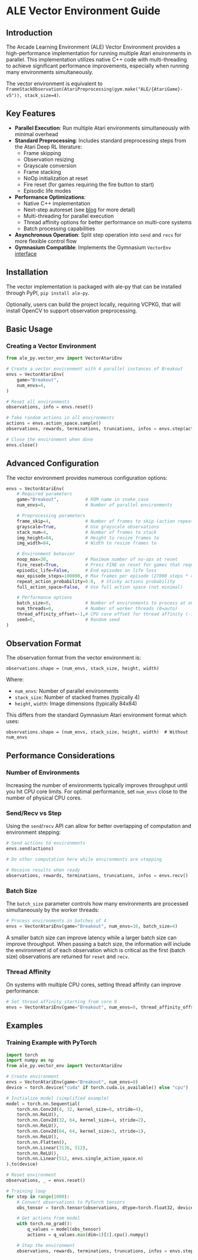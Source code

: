 # ALE Vector Environment Guide

## Introduction

The Arcade Learning Environment (ALE) Vector Environment provides a high-performance implementation for running multiple Atari environments in parallel. This implementation utilizes native C++ code with multi-threading to achieve significant performance improvements, especially when running many environments simultaneously.

The vector environment is equivalent to `FrameStackObservation(AtariPreprocessing(gym.make("ALE/{AtariGame}-v5")), stack_size=4)`.

## Key Features

- **Parallel Execution**: Run multiple Atari environments simultaneously with minimal overhead
- **Standard Preprocessing**: Includes standard preprocessing steps from the Atari Deep RL literature:
  - Frame skipping
  - Observation resizing
  - Grayscale conversion
  - Frame stacking
  - NoOp initialization at reset
  - Fire reset (for games requiring the fire button to start)
  - Episodic life modes
- **Performance Optimizations**:
  - Native C++ implementation
  - Next-step autoreset (see [blog](https://farama.org/Vector-Autoreset-Mode) for more detail)
  - Multi-threading for parallel execution
  - Thread affinity options for better performance on multi-core systems
  - Batch processing capabilities
- **Asynchronous Operation**: Split step operation into `send` and `recv` for more flexible control flow
- **Gymnasium Compatible**: Implements the Gymnasium `VectorEnv` [interface](https://gymnasium.farama.org/api/vector/)

## Installation

The vector implementation is packaged with ale-py that can be installed through PyPI, `pip install ale-py`.

Optionally, users can build the project locally, requiring VCPKG, that will install OpenCV to support observation preprocessing.

## Basic Usage

### Creating a Vector Environment

```python
from ale_py.vector_env import VectorAtariEnv

# Create a vector environment with 4 parallel instances of Breakout
envs = VectorAtariEnv(
    game="Breakout",
    num_envs=4,
)

# Reset all environments
observations, info = envs.reset()

# Take random actions in all environments
actions = envs.action_space.sample()
observations, rewards, terminations, truncations, infos = envs.step(actions)

# Close the environment when done
envs.close()
```

## Advanced Configuration

The vector environment provides numerous configuration options:

```python
envs = VectorAtariEnv(
    # Required parameters
    game="Breakout",          # ROM name in snake_case
    num_envs=8,               # Number of parallel environments

    # Preprocessing parameters
    frame_skip=4,             # Number of frames to skip (action repeat)
    grayscale=True,           # Use grayscale observations
    stack_num=4,              # Number of frames to stack
    img_height=84,            # Height to resize frames to
    img_width=84,             # Width to resize frames to

    # Environment behavior
    noop_max=30,              # Maximum number of no-ops at reset
    fire_reset=True,          # Press FIRE on reset for games that require it
    episodic_life=False,      # End episodes on life loss
    max_episode_steps=108000, # Max frames per episode (27000 steps * 4 frame skip)
    repeat_action_probability=0.0,  # Sticky actions probability
    full_action_space=False,  # Use full action space (not minimal)

    # Performance options
    batch_size=0,             # Number of environments to process at once (default=0 is the `num_envs`)
    num_threads=0,            # Number of worker threads (0=auto)
    thread_affinity_offset=-1,# CPU core offset for thread affinity (-1=no affinity)
    seed=0,                   # Random seed
)
```

## Observation Format

The observation format from the vector environment is:

```
observations.shape = (num_envs, stack_size, height, width)
```

Where:
- `num_envs`: Number of parallel environments
- `stack_size`: Number of stacked frames (typically 4)
- `height`, `width`: Image dimensions (typically 84x84)

This differs from the standard Gymnasium Atari environment format which uses:
```
observations.shape = (num_envs, stack_size, height, width)  # Without num_envs
```

## Performance Considerations

### Number of Environments

Increasing the number of environments typically improves throughput until you hit CPU core limits.
For optimal performance, set `num_envs` close to the number of physical CPU cores.

### Send/Recv vs Step

Using the `send`/`recv` API can allow for better overlapping of computation and environment stepping:

```python
# Send actions to environments
envs.send(actions)

# Do other computation here while environments are stepping

# Receive results when ready
observations, rewards, terminations, truncations, infos = envs.recv()
```

### Batch Size

The `batch_size` parameter controls how many environments are processed simultaneously by the worker threads:

```python
# Process environments in batches of 4
envs = VectorAtariEnv(game="Breakout", num_envs=16, batch_size=4)
```

A smaller batch size can improve latency while a larger batch size can improve throughput. 
When passing a batch size, the information will include the environment id of each observation 
which is critical as the first (batch size) observations are returned for `reset` and `recv`.

### Thread Affinity

On systems with multiple CPU cores, setting thread affinity can improve performance:

```python
# Set thread affinity starting from core 0
envs = VectorAtariEnv(game="Breakout", num_envs=8, thread_affinity_offset=0)
```


## Examples

### Training Example with PyTorch

```python
import torch
import numpy as np
from ale_py.vector_env import VectorAtariEnv

# Create environment
envs = VectorAtariEnv(game="Breakout", num_envs=8)
device = torch.device("cuda" if torch.cuda.is_available() else "cpu")

# Initialize model (simplified example)
model = torch.nn.Sequential(
    torch.nn.Conv2d(4, 32, kernel_size=8, stride=4),
    torch.nn.ReLU(),
    torch.nn.Conv2d(32, 64, kernel_size=4, stride=2),
    torch.nn.ReLU(),
    torch.nn.Conv2d(64, 64, kernel_size=3, stride=1),
    torch.nn.ReLU(),
    torch.nn.Flatten(),
    torch.nn.Linear(3136, 512),
    torch.nn.ReLU(),
    torch.nn.Linear(512, envs.single_action_space.n)
).to(device)

# Reset environment
observations, _ = envs.reset()

# Training loop
for step in range(1000):
    # Convert observations to PyTorch tensors
    obs_tensor = torch.tensor(observations, dtype=torch.float32, device=device) / 255.0

    # Get actions from model
    with torch.no_grad():
        q_values = model(obs_tensor)
        actions = q_values.max(dim=1)[1].cpu().numpy()

    # Step the environment
    observations, rewards, terminations, truncations, infos = envs.step(actions)
```
